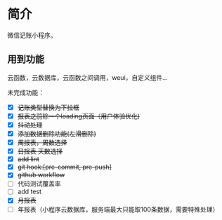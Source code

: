 # 简介
微信记账小程序。
## 用到功能
云函数，云数据库，云函数之间调用，weui，自定义组件...

未完成功能：

- [x] ~~记账类型替换为下拉框~~
- [x] ~~报表之前除一个loading页面（用户体验优化)~~
- [x] ~~抖动处理~~
- [x] ~~添加数据删除功能(左滑删除)~~
- [x] ~~周报表，周数选择~~
- [x] ~~日报表 天数选择~~
- [x] ~~add lint~~
- [x] ~~git hook:[pre-commit, pre-push]~~
- [x] ~~github workflow~~
- [ ] 代码测试覆盖率
- [ ] add test
- [x] ~~月报表~~ 
- [ ] 年报表（小程序云数据库，服务端最大只能取100条数据，需要特殊处理）
